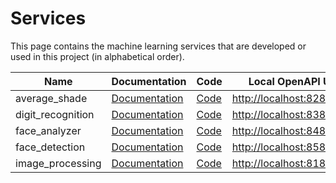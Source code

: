 # Services

This page contains the machine learning services that are developed or used in this project (in alphabetical order).

| Name              | Documentation                             | Code                                                 | Local OpenAPI URL             |
|-------------------|-------------------------------------------|------------------------------------------------------|-------------------------------|
| average_shade     | [Documentation](./average-shade.md)       | [Code](../../services/average_shade)                | <http://localhost:8282/docs>  |
| digit_recognition | [Documentation](digit-recognition.md)     | [Code](../../services/digit_recognition)   | <http://localhost:8383/docs>  |
| face_analyzer     | [Documentation](face-analyzer.md)         | [Code](../../services/face_analyzer)       | <http://localhost:8484/docs>  |
| face_detection    | [Documentation](./face-detection.md)      | [Code](../../services/face_detection)      | <http://localhost:8585/docs>  |
| image_processing  | [Documentation](./image-processing.md)    | [Code](../../services/image_processing)    | <http://localhost:8181/docs>  |
